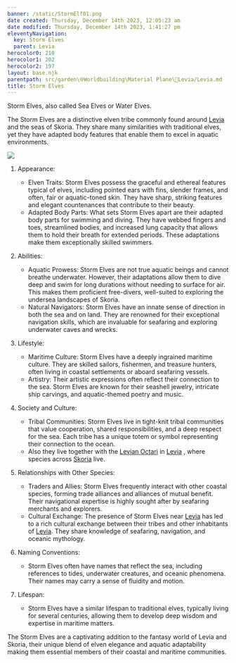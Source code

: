 ```yaml
---
banner: /static/StormElf01.png
date created: Thursday, December 14th 2023, 12:05:23 am
date modified: Thursday, December 14th 2023, 1:41:27 pm
eleventyNavigation:
  key: Storm Elves
  parent: Levia
herocolor0: 210
herocolor1: 202
herocolor2: 197
layout: base.njk
parentpath: src/garden\🌐Worldbuilding\Material Plane\🌊Levia/Levia.md
title: Storm Elves
---
```


Storm Elves, also called Sea Elves or Water Elves. 

The Storm Elves are a distinctive elven tribe commonly found around [Levia](/garden/%F0%9F%8C%90Worldbuilding%5CMaterial%20Plane%5C%F0%9F%8C%8ALevia/Levia) and the seas of Skoria. They share many similarities with traditional elves, yet they have adapted body features that enable them to excel in aquatic environments. 

![](/static/StormElf01.png)

1. Appearance:
	
	- Elven Traits: Storm Elves possess the graceful and ethereal features typical of elves, including pointed ears with fins, slender frames, and often, fair or aquatic-toned skin. They have sharp, striking features and elegant countenances that contribute to their beauty.
	- Adapted Body Parts: What sets Storm Elves apart are their adapted body parts for swimming and diving. They have webbed fingers and toes, streamlined bodies, and increased lung capacity that allows them to hold their breath for extended periods. These adaptations make them exceptionally skilled swimmers.
2. Abilities:
	
	- Aquatic Prowess: Storm Elves are not true aquatic beings and cannot breathe underwater. However, their adaptations allow them to dive deep and swim for long durations without needing to surface for air. This makes them proficient free-divers, well-suited to exploring the undersea landscapes of Skoria.
	- Natural Navigators: Storm Elves have an innate sense of direction in both the sea and on land. They are renowned for their exceptional navigation skills, which are invaluable for seafaring and exploring underwater caves and wrecks.
3. Lifestyle:
	
	- Maritime Culture: Storm Elves have a deeply ingrained maritime culture. They are skilled sailors, fishermen, and treasure hunters, often living in coastal settlements or aboard seafaring vessels.
	- Artistry: Their artistic expressions often reflect their connection to the sea. Storm Elves are known for their seashell jewelry, intricate ship carvings, and aquatic-themed poetry and music.
4. Society and Culture:
	
	- Tribal Communities: Storm Elves live in tight-knit tribal communities that value cooperation, shared responsibilities, and a deep respect for the sea. Each tribe has a unique totem or symbol representing their connection to the ocean.
	- Also they live together with the [Levian Octari](/garden/%F0%9F%8C%90Worldbuilding%5CMaterial%20Plane%5C%F0%9F%8C%8ALevia%5CSpecial%20Species-Races/Levian%20Octari) in [Levia](/garden/%F0%9F%8C%90Worldbuilding%5CMaterial%20Plane%5C%F0%9F%8C%8ALevia/Levia) , where species across [Skoria](/garden/%F0%9F%8C%90Worldbuilding%5CGeneral/Skoria) live.

5. Relationships with Other Species:
	
	- Traders and Allies: Storm Elves frequently interact with other coastal species, forming trade alliances and alliances of mutual benefit. Their navigational expertise is highly sought after by seafaring merchants and explorers.
	- Cultural Exchange: The presence of Storm Elves near [Levia](/garden/%F0%9F%8C%90Worldbuilding%5CMaterial%20Plane%5C%F0%9F%8C%8ALevia/Levia) has led to a rich cultural exchange between their tribes and other inhabitants of [Levia](/garden/%F0%9F%8C%90Worldbuilding%5CMaterial%20Plane%5C%F0%9F%8C%8ALevia/Levia). They share knowledge of seafaring, navigation, and oceanic mythology.
6. Naming Conventions:
	
	- Storm Elves often have names that reflect the sea, including references to tides, underwater creatures, and oceanic phenomena. Their names may carry a sense of fluidity and motion.
7. Lifespan:
	
	- Storm Elves have a similar lifespan to traditional elves, typically living for several centuries, allowing them to develop deep wisdom and expertise in maritime matters.

The Storm Elves are a captivating addition to the fantasy world of Levia and Skoria, their unique blend of elven elegance and aquatic adaptability making them essential members of their coastal and maritime communities.